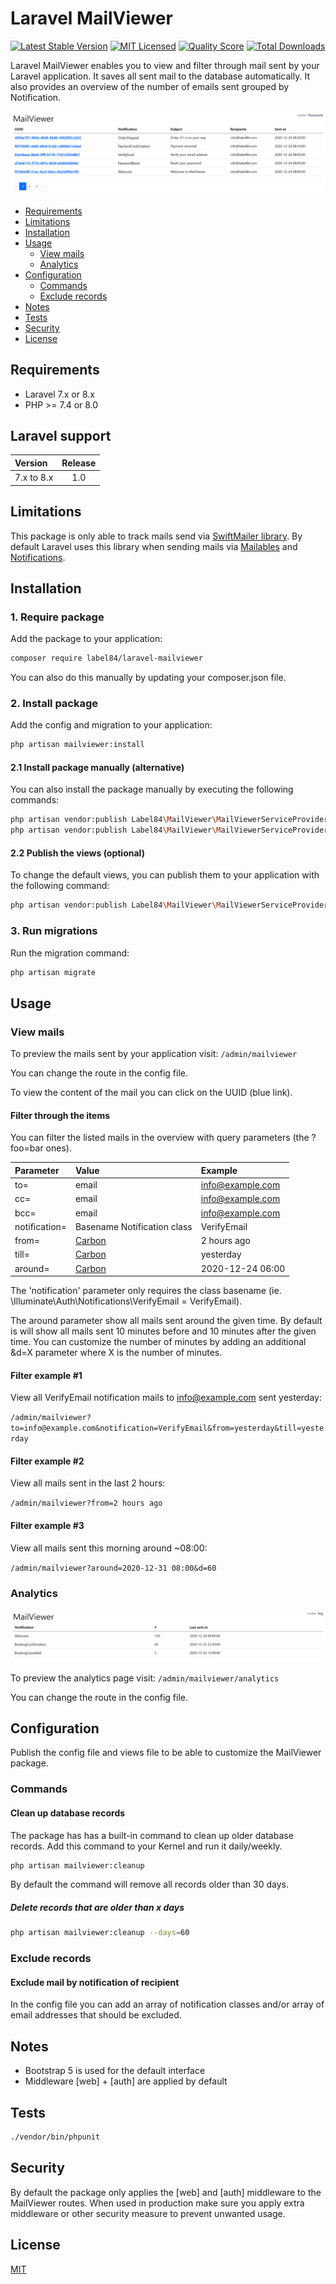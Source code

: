 # Laravel MailViewer

[![Latest Stable Version](https://poser.pugx.org/label84/laravel-mailviewer/v/stable?format=flat-square)](https://packagist.org/packages/label84/laravel-mailviewer)
[![MIT Licensed](https://img.shields.io/badge/license-MIT-brightgreen.svg?style=flat-square)](LICENSE)
[![Quality Score](https://img.shields.io/scrutinizer/g/label84/laravel-mailviewer.svg?style=flat-square)](https://scrutinizer-ci.com/g/label84/laravel-mailviewer)
[![Total Downloads](https://img.shields.io/packagist/dt/label84/laravel-mailviewer.svg?style=flat-square)](https://packagist.org/packages/label84/laravel-mailviewer)

Laravel MailViewer enables you to view and filter through mail sent by your Laravel application. It saves all sent mail to the database automatically. It also provides an overview of the number of emails sent grouped by Notification.

![MailViewer screenshot](./docs/screenshot_default.png?raw=true "MailViewer Screenshot")

- [Requirements](#requirements)
- [Limitations](#limitations)
- [Installation](#installation)
- [Usage](#usage)
  - [View mails](#view-mails)
  - [Analytics](#analytics)
- [Configuration](#configuration)
  - [Commands](#commands)
  - [Exclude records](#exclude-records)
- [Notes](#Notes)
- [Tests](#tests)
- [Security](#security)
- [License](#license)

## Requirements

- Laravel 7.x or 8.x
- PHP >= 7.4 or 8.0

## Laravel support

| Version       | Release       |
|:--------------|:-------------:|
| 7.x to 8.x    | 1.0           |

## Limitations

This package is only able to track mails send via [SwiftMailer library](https://swiftmailer.symfony.com). By default Laravel uses this library when sending mails via [Mailables](https://laravel.com/docs/8.x/mail) and [Notifications](https://laravel.com/docs/8.x/notifications).

## Installation

### 1. Require package

Add the package to your application:

```sh
composer require label84/laravel-mailviewer
```

You can also do this manually by updating your composer.json file.

### 2. Install package

Add the config and migration to your application:

```sh
php artisan mailviewer:install
```

#### 2.1 Install package manually (alternative)

You can also install the package manually by executing the following commands:

```sh
php artisan vendor:publish Label84\MailViewer\MailViewerServiceProvider --config
php artisan vendor:publish Label84\MailViewer\MailViewerServiceProvider --migrations
```

#### 2.2 Publish the views (optional)

To change the default views, you can publish them to your application with the following command:

```sh
php artisan vendor:publish Label84\MailViewer\MailViewerServiceProvider --views
```

### 3. Run migrations

Run the migration command:

```sh
php artisan migrate
```

## Usage

### View mails

To preview the mails sent by your application visit: `/admin/mailviewer`

You can change the route in the config file.

To view the content of the mail you can click on the UUID (blue link).

#### Filter through the items

You can filter the listed mails in the overview with query parameters (the ?foo=bar ones).

| Parameter     | Value                                    | Example           |
|:--------------|:-----------------------------------------|:------------------|
| to=           | email                                    | info@example.com  |
| cc=           | email                                    | info@example.com  |
| bcc=          | email                                    | info@example.com  |
| notification= | Basename Notification class              | VerifyEmail       |
| from=         | [Carbon](https://carbon.nesbot.com/docs) | 2 hours ago       |
| till=         | [Carbon](https://carbon.nesbot.com/docs) | yesterday         |
| around=       | [Carbon](https://carbon.nesbot.com/docs) | 2020-12-24 06:00  |

The 'notification' parameter only requires the class basename (ie. \Illuminate\Auth\Notifications\VerifyEmail = VerifyEmail).

The around parameter show all mails sent around the given time. By default is will show all mails sent 10 minutes before and 10 minutes after the given time. You can customize the number of minutes by adding an additional &d=X parameter where X is the number of minutes.

#### Filter example #1

View all VerifyEmail notification mails to info@example.com sent yesterday:

`/admin/mailviewer?to=info@example.com&notification=VerifyEmail&from=yesterday&till=yesterday`

#### Filter example #2

View all mails sent in the last 2 hours:

`/admin/mailviewer?from=2 hours ago`

#### Filter example #3

View all mails sent this morning around ~08:00:

`/admin/mailviewer?around=2020-12-31 08:00&d=60`

### Analytics

![MailViewer Analytics screenshot](./docs/screenshot_analytics.png?raw=true "MailViewer Analytics Screenshot")

To preview the analytics page visit: `/admin/mailviewer/analytics`

You can change the route in the config file.

## Configuration

Publish the config file and views file to be able to customize the MailViewer package.

### Commands

#### Clean up database records

The package has has a built-in command to clean up older database records. Add this command to your Kernel and run it daily/weekly.

```sh
php artisan mailviewer:cleanup
```

By default the command will remove all records older than 30 days.

##### Delete records that are older than x days

```sh
php artisan mailviewer:cleanup --days=60
```

### Exclude records

#### Exclude mail by notification of recipient

In the config file you can add an array of notification classes and/or array of email addresses that should be excluded.

## Notes

- Bootstrap 5 is used for the default interface
- Middleware [web] + [auth] are applied by default

## Tests

```sh
./vendor/bin/phpunit
```

## Security

By default the package only applies the [web] and [auth] middleware to the MailViewer routes. When used in production make sure you apply extra middleware or other security measure to prevent unwanted usage.

## License

[MIT](https://opensource.org/licenses/MIT)
